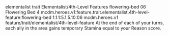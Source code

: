 <ability>
  <metadata>
    <class>elementalist</class>
    <feature_type>trait</feature_type>
    <file_dpath>Elementalist/4th-Level Features</file_dpath>
    <item_id>flowering-bed</item_id>
    <item_index>06</item_index>
    <item_name>Flowering Bed</item_name>
    <level>4</level>
    <scc>mcdm.heroes.v1:feature.trait.elementalist.4th-level-feature:flowering-bed</scc>
    <scdc>1.1.1:5.1.5.10:06</scdc>
    <source>mcdm.heroes.v1</source>
    <type>feature/trait/elementalist/4th-level-feature</type>
  </metadata>
  <effects>
    <effect type="mundane">At the end of each of your turns, each ally in the area gains temporary Stamina equal to your Reason score.</effect>
  </effects>
</ability>
